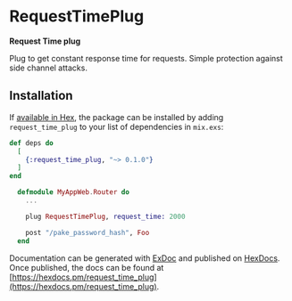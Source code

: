 # RequestTimePlug

**Request Time plug**

Plug to get constant response time for requests. Simple protection against side channel attacks.

## Installation

If [available in Hex](https://hex.pm/docs/publish), the package can be installed
by adding `request_time_plug` to your list of dependencies in `mix.exs`:

```elixir
def deps do
  [
    {:request_time_plug, "~> 0.1.0"}
  ]
end
```

```elixir
  defmodule MyAppWeb.Router do
    ...

    plug RequestTimePlug, request_time: 2000

    post "/pake_password_hash", Foo
  end
```

Documentation can be generated with [ExDoc](https://github.com/elixir-lang/ex_doc)
and published on [HexDocs](https://hexdocs.pm). Once published, the docs can
be found at [https://hexdocs.pm/request_time_plug](https://hexdocs.pm/request_time_plug).
